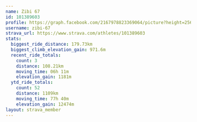 ```yaml
---
name: Zibi 67
id: 101389603
profile: https://graph.facebook.com/2167978823369064/picture?height=256&width=256
username: zibi-67
strava_url: https://www.strava.com/athletes/101389603
stats:
  biggest_ride_distance: 179.73km
  biggest_climb_elevation_gain: 971.6m
  recent_ride_totals:
    count: 3
    distance: 108.21km
    moving_time: 06h 11m
    elevation_gain: 1181m
  ytd_ride_totals:
    count: 52
    distance: 1109km
    moving_time: 77h 40m
    elevation_gain: 12474m
layout: strava_member
--- 
```

